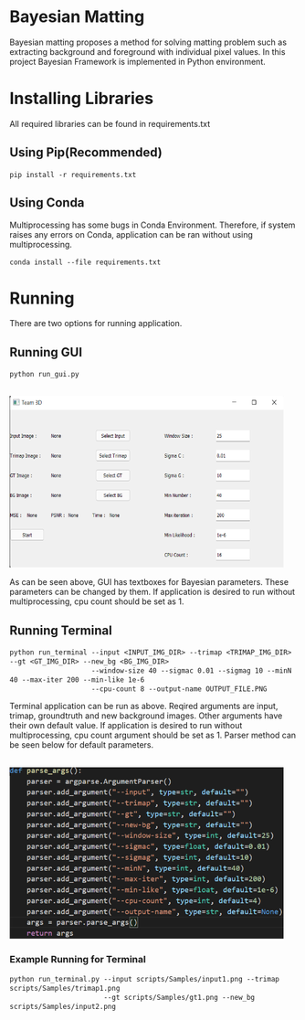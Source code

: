 # Bayesian Matting
Bayesian matting proposes a method for solving matting problem such as extracting background and foreground with individual pixel values. In this project Bayesian Framework is implemented in Python environment.
# Installing Libraries
All required libraries can be found in requirements.txt
## Using Pip(Recommended)
```
pip install -r requirements.txt
```
## Using Conda
Multiprocessing has some bugs in Conda Environment. Therefore, if system raises any errors on Conda, application can be ran without using multiprocessing.
```
conda install --file requirements.txt
```

# Running
There are two options for running application. 
## Running GUI
```
python run_gui.py
```
<br/>
<img src="scripts/Samples/gui.png" width="480" height="300"/>


As can be seen above, GUI has textboxes for Bayesian parameters. These parameters can be changed by them. If application is desired to run without multiprocessing, cpu count should be set as 1.
## Running Terminal
```
python run_terminal --input <INPUT_IMG_DIR> --trimap <TRIMAP_IMG_DIR> --gt <GT_IMG_DIR> --new_bg <BG_IMG_DIR> 
                    --window-size 40 --sigmac 0.01 --sigmag 10 --minN 40 --max-iter 200 --min-like 1e-6 
                    --cpu-count 8 --output-name OUTPUT_FILE.PNG
```
Terminal application can be run as above. Reqired arguments are input, trimap, groundtruth and new background images. Other arguments have their own default value.
If application is desired to run without multiprocessing, cpu count argument should be set as 1. Parser method can be seen below for default parameters.

<br/>
<img src="scripts/Samples/parser.png" width="480" height="300"/>

### Example Running for Terminal
```
python run_terminal.py --input scripts/Samples/input1.png --trimap scripts/Samples/trimap1.png 
                       --gt scripts/Samples/gt1.png --new_bg scripts/Samples/input2.png
```
